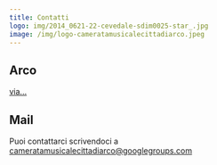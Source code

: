 ```yaml
---
title: Contatti
logo: img/2014_0621-22-cevedale-sdim0025-star_.jpg
image: /img/logo-cameratamusicalecittadiarco.jpeg
---
```

## **Arco**

[via...](https://www.google.com/maps/place//data=!4m2!3m1!1s0x47820ebbcbbe1d47:0x9193f1d10b3afe45?sa=X&ved=1t:8290&ictx=111)[](https://www.google.com/maps/place//data=!4m2!3m1!1s0x47820f9a4cec4e5f:0x8bf222087ed77a77?sa=X&ved=1t:8290&ictx=111)

## **Mail**

Puoi contattarci scrivendoci a <a href="mailto:cameratamusicalecittadiarco@googlegroups.com">cameratamusicalecittadiarco@googlegroups.com</a>